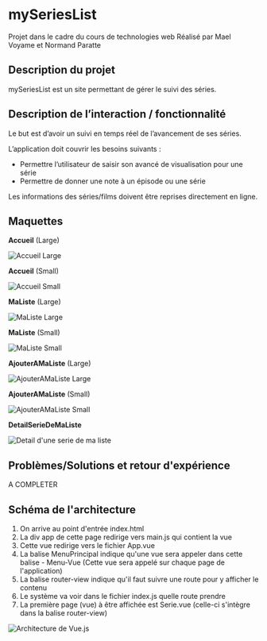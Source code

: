 # mySeriesList 
Projet dans le cadre du cours de technologies web
Réalisé par Mael Voyame et Normand Paratte

## Description du projet
mySeriesList est un site permettant de gérer le suivi des séries.

## Description de l’interaction / fonctionnalité
Le but est d’avoir un suivi en temps réel de l’avancement de ses séries.

L’application doit couvrir les besoins suivants :
- Permettre l’utilisateur de saisir son avancé de visualisation pour une série
- Permettre de donner une note à un épisode ou une série

Les informations des séries/films doivent être reprises directement en ligne.

## Maquettes
**Accueil** (Large)

<img src="./img_readme/accueil_lg.PNG" alt="Accueil Large" >

**Accueil** (Small)

<img src="./img_readme/accueil_sm.PNG" alt="Accueil Small" >

**MaListe** (Large)

<img src="./img_readme/ma_list_lg.PNG" alt="MaListe Large" >

**MaListe** (Small)

<img src="./img_readme/ma_list_sm.PNG" alt="MaListe Small" >

**AjouterAMaListe** (Large)

<img src="./img_readme/add_to_list_lg.PNG" alt="AjouterAMaListe Large" >

**AjouterAMaListe** (Small)

<img src="./img_readme/add_to_list_sm.PNG" alt="AjouterAMaListe Small" >

**DetailSerieDeMaListe**

<img src="./img_readme/detail_lg.PNG" alt="Detail d'une serie de ma liste" >

## Problèmes/Solutions et retour d'expérience
A COMPLETER

## Schéma de l'architecture
1. On arrive au point d'entrée index.html
2. La div app de cette page redirige vers main.js qui contient la vue
3. Cette vue redirige vers le fichier App.vue
4. La balise MenuPrincipal indique qu'une vue sera appeler dans cette balise - Menu-Vue (Cette vue sera appelé sur chaque page de l'application)
5. La balise router-view indique qu'il faut suivre une route pour y afficher le contenu
6. Le système va voir dans le fichier index.js quelle route prendre
7. La première page (vue) à être affichée est Serie.vue (celle-ci s'intègre dans la balise router-view)

<img src="./img_readme/architecture_vue.PNG" alt="Architecture de Vue.js" >